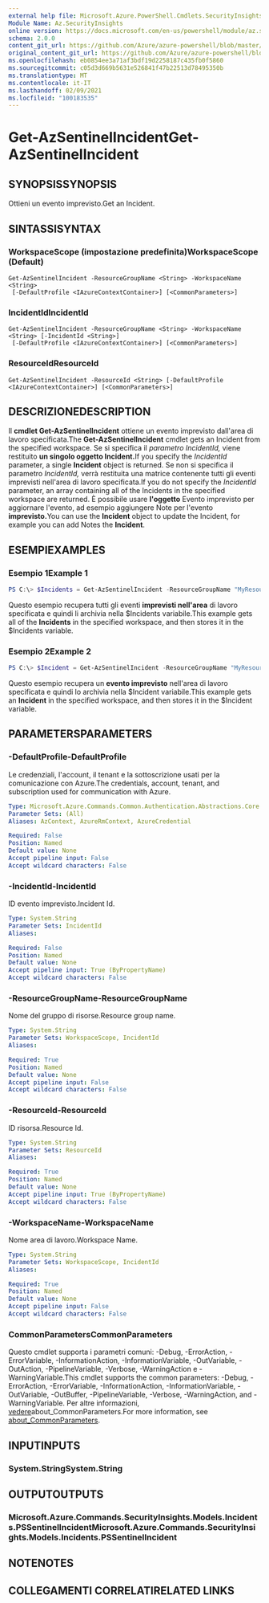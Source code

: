 ```yaml
---
external help file: Microsoft.Azure.PowerShell.Cmdlets.SecurityInsights.dll-Help.xml
Module Name: Az.SecurityInsights
online version: https://docs.microsoft.com/en-us/powershell/module/az.securityinsights/get-azsentinelincident
schema: 2.0.0
content_git_url: https://github.com/Azure/azure-powershell/blob/master/src/SecurityInsights/SecurityInsights/help/Get-AzSentinelIncident.md
original_content_git_url: https://github.com/Azure/azure-powershell/blob/master/src/SecurityInsights/SecurityInsights/help/Get-AzSentinelIncident.md
ms.openlocfilehash: eb0854ee3a71af3bdf19d2258187c435fb0f5860
ms.sourcegitcommit: c05d3d669b5631e526841f47b22513d78495350b
ms.translationtype: MT
ms.contentlocale: it-IT
ms.lasthandoff: 02/09/2021
ms.locfileid: "100183535"
---
```

# <span data-ttu-id="46b29-101">Get-AzSentinelIncident</span><span class="sxs-lookup"><span data-stu-id="46b29-101">Get-AzSentinelIncident</span></span>

## <span data-ttu-id="46b29-102">SYNOPSIS</span><span class="sxs-lookup"><span data-stu-id="46b29-102">SYNOPSIS</span></span>
<span data-ttu-id="46b29-103">Ottieni un evento imprevisto.</span><span class="sxs-lookup"><span data-stu-id="46b29-103">Get an Incident.</span></span>

## <span data-ttu-id="46b29-104">SINTASSI</span><span class="sxs-lookup"><span data-stu-id="46b29-104">SYNTAX</span></span>

### <span data-ttu-id="46b29-105">WorkspaceScope (impostazione predefinita)</span><span class="sxs-lookup"><span data-stu-id="46b29-105">WorkspaceScope (Default)</span></span>
```
Get-AzSentinelIncident -ResourceGroupName <String> -WorkspaceName <String>
 [-DefaultProfile <IAzureContextContainer>] [<CommonParameters>]
```

### <span data-ttu-id="46b29-106">IncidentId</span><span class="sxs-lookup"><span data-stu-id="46b29-106">IncidentId</span></span>
```
Get-AzSentinelIncident -ResourceGroupName <String> -WorkspaceName <String> [-IncidentId <String>]
 [-DefaultProfile <IAzureContextContainer>] [<CommonParameters>]
```

### <span data-ttu-id="46b29-107">ResourceId</span><span class="sxs-lookup"><span data-stu-id="46b29-107">ResourceId</span></span>
```
Get-AzSentinelIncident -ResourceId <String> [-DefaultProfile <IAzureContextContainer>] [<CommonParameters>]
```

## <span data-ttu-id="46b29-108">DESCRIZIONE</span><span class="sxs-lookup"><span data-stu-id="46b29-108">DESCRIPTION</span></span>
<span data-ttu-id="46b29-109">Il **cmdlet Get-AzSentinelIncident** ottiene un evento imprevisto dall'area di lavoro specificata.</span><span class="sxs-lookup"><span data-stu-id="46b29-109">The **Get-AzSentinelIncident** cmdlet gets an Incident from the specified workspace.</span></span>
<span data-ttu-id="46b29-110">Se si specifica il *parametro IncidentId,* viene restituito **un singolo oggetto Incident.**</span><span class="sxs-lookup"><span data-stu-id="46b29-110">If you specify the *IncidentId* parameter, a single **Incident** object is returned.</span></span>
<span data-ttu-id="46b29-111">Se non si specifica il parametro *IncidentId,* verrà restituita una matrice contenente tutti gli eventi imprevisti nell'area di lavoro specificata.</span><span class="sxs-lookup"><span data-stu-id="46b29-111">If you do not specify the *IncidentId* parameter, an array containing all of the Incidents in the specified workspace are returned.</span></span>
<span data-ttu-id="46b29-112">È possibile usare **l'oggetto** Evento imprevisto per aggiornare l'evento, ad esempio aggiungere Note per l'evento **imprevisto.**</span><span class="sxs-lookup"><span data-stu-id="46b29-112">You can use the **Incident** object to update the Incident, for example you can add Notes the **Incident**.</span></span>

## <span data-ttu-id="46b29-113">ESEMPI</span><span class="sxs-lookup"><span data-stu-id="46b29-113">EXAMPLES</span></span>

### <span data-ttu-id="46b29-114">Esempio 1</span><span class="sxs-lookup"><span data-stu-id="46b29-114">Example 1</span></span>
```powershell
PS C:\> $Incidents = Get-AzSentinelIncident -ResourceGroupName "MyResourceGroup" -WorkspaceName "MyWorkspaceName"
```

<span data-ttu-id="46b29-115">Questo esempio recupera tutti gli eventi **imprevisti nell'area** di lavoro specificata e quindi li archivia nella $Incidents variabile.</span><span class="sxs-lookup"><span data-stu-id="46b29-115">This example gets all of the **Incidents** in the specified workspace, and then stores it in the $Incidents variable.</span></span>

### <span data-ttu-id="46b29-116">Esempio 2</span><span class="sxs-lookup"><span data-stu-id="46b29-116">Example 2</span></span>
```powershell
PS C:\> $Incident = Get-AzSentinelIncident -ResourceGroupName "MyResourceGroup" -WorkspaceName "MyWorkspaceName" -IncidentId "MyIncidentId"
```

<span data-ttu-id="46b29-117">Questo esempio recupera un **evento imprevisto** nell'area di lavoro specificata e quindi lo archivia nella $Incident variabile.</span><span class="sxs-lookup"><span data-stu-id="46b29-117">This example gets an **Incident** in the specified workspace, and then stores it in the $Incident variable.</span></span>

## <span data-ttu-id="46b29-118">PARAMETERS</span><span class="sxs-lookup"><span data-stu-id="46b29-118">PARAMETERS</span></span>

### <span data-ttu-id="46b29-119">-DefaultProfile</span><span class="sxs-lookup"><span data-stu-id="46b29-119">-DefaultProfile</span></span>
<span data-ttu-id="46b29-120">Le credenziali, l'account, il tenant e la sottoscrizione usati per la comunicazione con Azure.</span><span class="sxs-lookup"><span data-stu-id="46b29-120">The credentials, account, tenant, and subscription used for communication with Azure.</span></span>

```yaml
Type: Microsoft.Azure.Commands.Common.Authentication.Abstractions.Core.IAzureContextContainer
Parameter Sets: (All)
Aliases: AzContext, AzureRmContext, AzureCredential

Required: False
Position: Named
Default value: None
Accept pipeline input: False
Accept wildcard characters: False
```

### <span data-ttu-id="46b29-121">-IncidentId</span><span class="sxs-lookup"><span data-stu-id="46b29-121">-IncidentId</span></span>
<span data-ttu-id="46b29-122">ID evento imprevisto.</span><span class="sxs-lookup"><span data-stu-id="46b29-122">Incident Id.</span></span>

```yaml
Type: System.String
Parameter Sets: IncidentId
Aliases:

Required: False
Position: Named
Default value: None
Accept pipeline input: True (ByPropertyName)
Accept wildcard characters: False
```

### <span data-ttu-id="46b29-123">-ResourceGroupName</span><span class="sxs-lookup"><span data-stu-id="46b29-123">-ResourceGroupName</span></span>
<span data-ttu-id="46b29-124">Nome del gruppo di risorse.</span><span class="sxs-lookup"><span data-stu-id="46b29-124">Resource group name.</span></span>

```yaml
Type: System.String
Parameter Sets: WorkspaceScope, IncidentId
Aliases:

Required: True
Position: Named
Default value: None
Accept pipeline input: False
Accept wildcard characters: False
```

### <span data-ttu-id="46b29-125">-ResourceId</span><span class="sxs-lookup"><span data-stu-id="46b29-125">-ResourceId</span></span>
<span data-ttu-id="46b29-126">ID risorsa.</span><span class="sxs-lookup"><span data-stu-id="46b29-126">Resource Id.</span></span>

```yaml
Type: System.String
Parameter Sets: ResourceId
Aliases:

Required: True
Position: Named
Default value: None
Accept pipeline input: True (ByPropertyName)
Accept wildcard characters: False
```

### <span data-ttu-id="46b29-127">-WorkspaceName</span><span class="sxs-lookup"><span data-stu-id="46b29-127">-WorkspaceName</span></span>
<span data-ttu-id="46b29-128">Nome area di lavoro.</span><span class="sxs-lookup"><span data-stu-id="46b29-128">Workspace Name.</span></span>

```yaml
Type: System.String
Parameter Sets: WorkspaceScope, IncidentId
Aliases:

Required: True
Position: Named
Default value: None
Accept pipeline input: False
Accept wildcard characters: False
```

### <span data-ttu-id="46b29-129">CommonParameters</span><span class="sxs-lookup"><span data-stu-id="46b29-129">CommonParameters</span></span>
<span data-ttu-id="46b29-130">Questo cmdlet supporta i parametri comuni: -Debug, -ErrorAction, -ErrorVariable, -InformationAction, -InformationVariable, -OutVariable, -OutAction, -PipelineVariable, -Verbose, -WarningAction e -WarningVariable.</span><span class="sxs-lookup"><span data-stu-id="46b29-130">This cmdlet supports the common parameters: -Debug, -ErrorAction, -ErrorVariable, -InformationAction, -InformationVariable, -OutVariable, -OutBuffer, -PipelineVariable, -Verbose, -WarningAction, and -WarningVariable.</span></span> <span data-ttu-id="46b29-131">Per altre informazioni, [vedere](http://go.microsoft.com/fwlink/?LinkID=113216)about_CommonParameters.</span><span class="sxs-lookup"><span data-stu-id="46b29-131">For more information, see [about_CommonParameters](http://go.microsoft.com/fwlink/?LinkID=113216).</span></span>

## <span data-ttu-id="46b29-132">INPUT</span><span class="sxs-lookup"><span data-stu-id="46b29-132">INPUTS</span></span>

### <span data-ttu-id="46b29-133">System.String</span><span class="sxs-lookup"><span data-stu-id="46b29-133">System.String</span></span>
## <span data-ttu-id="46b29-134">OUTPUT</span><span class="sxs-lookup"><span data-stu-id="46b29-134">OUTPUTS</span></span>

### <span data-ttu-id="46b29-135">Microsoft.Azure.Commands.SecurityInsights.Models.Incidents.PSSentinelIncident</span><span class="sxs-lookup"><span data-stu-id="46b29-135">Microsoft.Azure.Commands.SecurityInsights.Models.Incidents.PSSentinelIncident</span></span>
## <span data-ttu-id="46b29-136">NOTE</span><span class="sxs-lookup"><span data-stu-id="46b29-136">NOTES</span></span>

## <span data-ttu-id="46b29-137">COLLEGAMENTI CORRELATI</span><span class="sxs-lookup"><span data-stu-id="46b29-137">RELATED LINKS</span></span>
